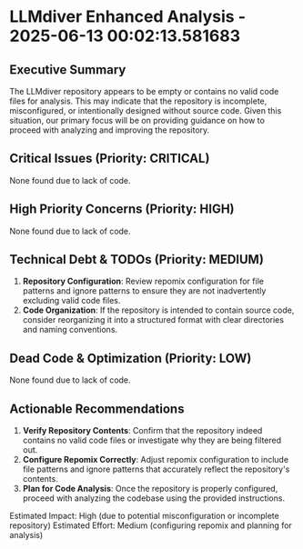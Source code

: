 # LLMdiver Enhanced Analysis - 2025-06-13 00:02:13.581683

## Executive Summary
The LLMdiver repository appears to be empty or contains no valid code files for analysis. This may indicate that the repository is incomplete, misconfigured, or intentionally designed without source code. Given this situation, our primary focus will be on providing guidance on how to proceed with analyzing and improving the repository.

## Critical Issues (Priority: CRITICAL)
None found due to lack of code.

## High Priority Concerns (Priority: HIGH)
None found due to lack of code.

## Technical Debt & TODOs (Priority: MEDIUM)
1. **Repository Configuration**: Review repomix configuration for file patterns and ignore patterns to ensure they are not inadvertently excluding valid code files.
2. **Code Organization**: If the repository is intended to contain source code, consider reorganizing it into a structured format with clear directories and naming conventions.

## Dead Code & Optimization (Priority: LOW)
None found due to lack of code.

## Actionable Recommendations
1. **Verify Repository Contents**: Confirm that the repository indeed contains no valid code files or investigate why they are being filtered out.
2. **Configure Repomix Correctly**: Adjust repomix configuration to include file patterns and ignore patterns that accurately reflect the repository's contents.
3. **Plan for Code Analysis**: Once the repository is properly configured, proceed with analyzing the codebase using the provided instructions.

Estimated Impact: High (due to potential misconfiguration or incomplete repository)
Estimated Effort: Medium (configuring repomix and planning for analysis)